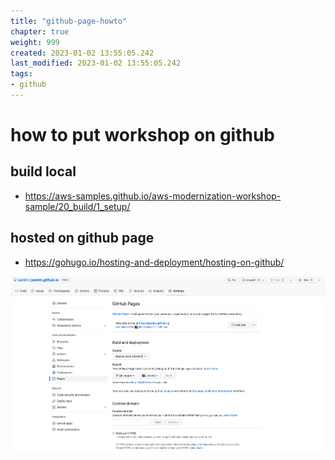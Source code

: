 ```yaml
---
title: "github-page-howto"
chapter: true
weight: 999
created: 2023-01-02 13:55:05.242
last_modified: 2023-01-02 13:55:05.242
tags: 
- github 
---
```


# how to put workshop on github 

## build local
- https://aws-samples.github.io/aws-modernization-workshop-sample/20_build/1_setup/

## hosted on github page
- https://gohugo.io/hosting-and-deployment/hosting-on-github/

![github-page-howto-1.png](github-page-howto-1.png)



